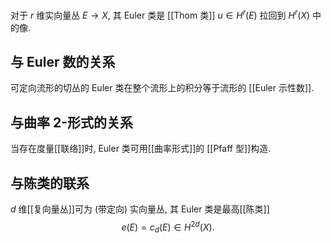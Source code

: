 
对于 $r$ 维实向量丛 $E\to X$, 其 Euler 类是 [[Thom 类]] $u\in H^r(E)$ 拉回到 $H^r(X)$ 中的像.

## 与 Euler 数的关系

可定向流形的切丛的 Euler 类在整个流形上的积分等于流形的 [[Euler 示性数]].

## 与曲率 2-形式的关系

当存在度量[[联络]]时, Euler 类可用[[曲率形式]]的 [[Pfaff 型]]构造.

## 与陈类的联系

$d$ 维[[复向量丛]]可为 (带定向) 实向量丛, 其 Euler 类是最高[[陈类]]
$$
e(E) = c_d(E)\in H^{2d}(X).
$$